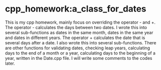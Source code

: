 # cpp_homework:a_class_for_dates
This is my cpp homework, mainly focus on overriding the operator - and +.
The operator - calculates the days between two dates. I wrote this into several sub-functions as dates in the same month, dates in the same year and dates in different years.
The operator + calculates the date that is several days after a date. I also wrote this into several sub-functions.
There are other functions for validating dates, checking leap years, calculating days to the end of a month or a year, calculating days to the beginning of a year, written in the Date.cpp file.
I will write some comments to the codes later.
